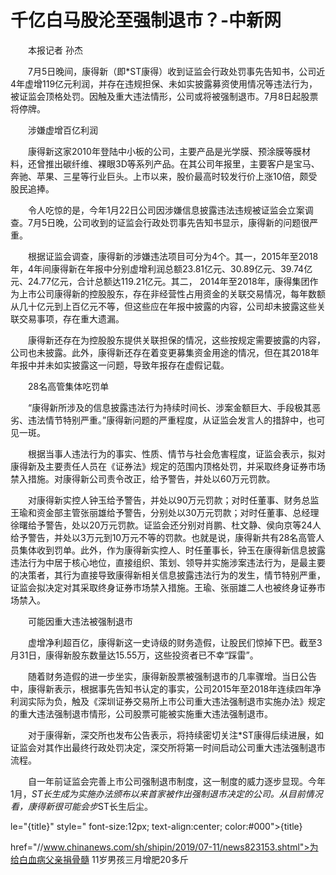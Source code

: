 # 千亿白马股沦至强制退市？-中新网

　　本报记者 孙杰

　　7月5日晚间，康得新（即*ST康得）收到证监会行政处罚事先告知书，公司近4年虚增119亿元利润，并存在违规担保、未如实披露募资使用情况等违法行为，被证监会顶格处罚。因触及重大违法情形，公司或将被强制退市。7月8日起股票将停牌。

　　涉嫌虚增百亿利润

　　康得新这家2010年登陆中小板的公司，主要产品是光学膜、预涂膜等膜材料，还曾推出碳纤维、裸眼3D等系列产品。在其公司年报里，主要客户是宝马、奔驰、苹果、三星等行业巨头。上市以来，股价最高时较发行价上涨10倍，颇受股民追捧。

　　令人吃惊的是，今年1月22日公司因涉嫌信息披露违法违规被证监会立案调查。7月5日晚，公司收到的证监会行政处罚事先告知书显示，康得新的问题很严重。

　　根据证监会调查，康得新的涉嫌违法项目可分为4个。其一，2015年至2018年，4年间康得新在年报中分别虚增利润总额23.81亿元、30.89亿元、39.74亿元、24.77亿元，合计总额达119.21亿元。其二， 2014年至2018年，康得集团作为上市公司康得新的控股股东，存在非经营性占用资金的关联交易情况，每年数额从几十亿元到上百亿元不等，但这些应在年报中披露的内容，公司却未披露这些关联交易事项，存在重大遗漏。

　　康得新还存在为控股股东提供关联担保的情况，这些按规定需要披露的内容，公司也未披露。此外，康得新还存在着变更募集资金用途的情况，但在其2018年年报中并未如实披露这一问题，导致年报存在虚假记载。

　　28名高管集体吃罚单

　　“康得新所涉及的信息披露违法行为持续时间长、涉案金额巨大、手段极其恶劣、违法情节特别严重。”康得新问题的严重程度，从证监会发言人的措辞中，也可见一斑。

　　根据当事人违法行为的事实、性质、情节与社会危害程度，证监会表示，拟对康得新及主要责任人员在《证券法》规定的范围内顶格处罚，并采取终身证券市场禁入措施。对康得新公司责令改正，给予警告，并处以60万元罚款。

　　对康得新实控人钟玉给予警告，并处以90万元罚款；对时任董事、财务总监王瑜和资金部主管张丽雄给予警告，分别处以30万元罚款；对时任董事、总经理徐曙给予警告，处以20万元罚款。证监会还分别对肖鹏、杜文静、侯向京等24人给予警告，并处以3万元到10万元不等的罚款。也就是说，康得新共有28名高管人员集体收到罚单。此外，作为康得新实控人、时任董事长，钟玉在康得新信息披露违法行为中居于核心地位，直接组织、策划、领导并实施涉案违法行为，是最主要的决策者，其行为直接导致康得新相关信息披露违法行为的发生，情节特别严重，证监会拟决定对其采取终身证券市场禁入措施。王瑜、张丽雄二人也被终身证券市场禁入。

　　可能因重大违法被强制退市

　　虚增净利超百亿，康得新这一史诗级的财务造假，让股民们惊掉下巴。截至3月31日，康得新股东数量达15.55万，这些投资者已不幸“踩雷”。

　　随着财务造假的进一步坐实，康得新股票被强制退市的几率骤增。当日公告中，康得新表示，根据事先告知书认定的事实，公司2015年至2018年连续四年净利润实际为负，触及《深圳证券交易所上市公司重大违法强制退市实施办法》规定的重大违法强制退市情形，公司股票可能被实施重大违法强制退市。

　　对于康得新，深交所也发布公告表示，将持续密切关注*ST康得后续进展，如证监会对其作出最终行政处罚决定，深交所将第一时间启动公司重大违法强制退市流程。

　　自一年前证监会完善上市公司强制退市制度，这一制度的威力逐步显现。今年1月，*ST长生成为实施办法颁布以来首家被作出强制退市决定的公司。从目前情况看，康得新很可能会步*ST长生后尘。

le="{title}" style=" font-size:12px; text-align:center; color:#000">{title}

href="//www.chinanews.com/sh/shipin/2019/07-11/news823153.shtml">为给白血病父亲捐骨髓 11岁男孩三月增肥20多斤
